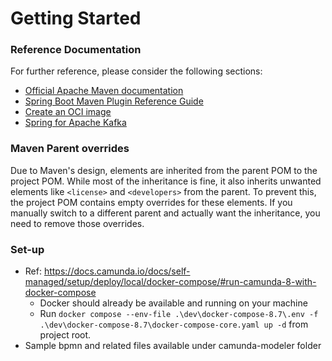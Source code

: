# Getting Started

### Reference Documentation
For further reference, please consider the following sections:

* [Official Apache Maven documentation](https://maven.apache.org/guides/index.html)
* [Spring Boot Maven Plugin Reference Guide](https://docs.spring.io/spring-boot/3.5.3/maven-plugin)
* [Create an OCI image](https://docs.spring.io/spring-boot/3.5.3/maven-plugin/build-image.html)
* [Spring for Apache Kafka](https://docs.spring.io/spring-boot/3.5.3/reference/messaging/kafka.html)

### Maven Parent overrides

Due to Maven's design, elements are inherited from the parent POM to the project POM.
While most of the inheritance is fine, it also inherits unwanted elements like `<license>` and `<developers>` from the parent.
To prevent this, the project POM contains empty overrides for these elements.
If you manually switch to a different parent and actually want the inheritance, you need to remove those overrides.

### Set-up
* Ref: https://docs.camunda.io/docs/self-managed/setup/deploy/local/docker-compose/#run-camunda-8-with-docker-compose
  * Docker should already be available and running on your machine 
  * Run ```docker compose --env-file .\dev\docker-compose-8.7\.env -f .\dev\docker-compose-8.7\docker-compose-core.yaml up -d``` from project root.
* Sample bpmn and related files available under camunda-modeler folder
